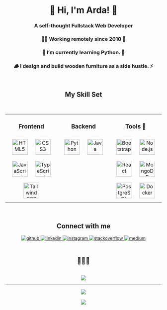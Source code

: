 <h1 align="center">👋 Hi, I'm Arda! 👋</h1>  

<h3 align="center">A self-thought Fullstack Web Developer </h3>   
<h3 align="center">👨‍💻 Working remotely since 2010 🚀</h3>  
<h3 align="center">🌱 I’m currently learning Python. 🔭</h3>  
<h3 align="center">🪵 I design and build wooden furniture as a side hustle. ⚡</h3>  
  
<br/>  

<h2 align="center"> My Skill Set </h3>
<br/>  
<table align="center"><tr>
  
<td valign="top" width="33%">


<h3 align="center"> Frontend  </h3>
<div align="center">  
<a href="https://en.wikipedia.org/wiki/HTML5" target="_blank"><img style="margin: 10px" src="https://profilinator.rishav.dev/skills-assets/html5-original-wordmark.svg" alt="HTML5" height="50" /></a>  
<a href="https://www.w3schools.com/css/" target="_blank"><img style="margin: 10px" src="https://profilinator.rishav.dev/skills-assets/css3-original-wordmark.svg" alt="CSS3" height="50" /></a>  
<a href="https://www.javascript.com/" target="_blank"><img style="margin: 10px" src="https://profilinator.rishav.dev/skills-assets/javascript-original.svg" alt="JavaScript" height="50" /></a>  
<a href="https://www.typescriptlang.org/" target="_blank"><img style="margin: 10px" src="https://profilinator.rishav.dev/skills-assets/typescript-original.svg" alt="TypeScript" height="50" /></a>  
<a href="https://www.tailwindcss.com/" target="_blank"><img style="margin: 10px" src="https://profilinator.rishav.dev/skills-assets/tailwindcss.svg" alt="Tailwind CSS" height="50" /></a>  

</div>

</td>

<td valign="top" width="33%">

<h3 align="center"> Backend </h3> 
<div align="center">  
<a href="https://www.python.org/" target="_blank"><img style="margin: 10px" src="https://profilinator.rishav.dev/skills-assets/python-original.svg" alt="Python" height="50" /></a>  
<a href="https://www.java.com/" target="_blank"><img style="margin: 10px" src="https://profilinator.rishav.dev/skills-assets/java-original-wordmark.svg" alt="Java" height="50" /></a>  
</div>

</td>

<td valign="top" width="33%">

<h3 align="center"> Tools 🔨  </h3>
<div align="center">  
<a href="https://getbootstrap.com/docs/3.4/javascript/" target="_blank"><img style="margin: 10px" src="https://profilinator.rishav.dev/skills-assets/bootstrap-plain.svg" alt="Bootstrap" height="50" /></a>  
<a href="https://nodejs.org/" target="_blank"><img style="margin: 10px" src="https://profilinator.rishav.dev/skills-assets/nodejs-original-wordmark.svg" alt="Node.js" height="50" /></a>  
<a href="https://reactjs.org/" target="_blank"><img style="margin: 10px" src="https://profilinator.rishav.dev/skills-assets/react-original-wordmark.svg" alt="React" height="50" /></a>  
<a href="https://www.mongodb.com/" target="_blank"><img style="margin: 10px" src="https://profilinator.rishav.dev/skills-assets/mongodb-original-wordmark.svg" alt="MongoDB" height="50" /></a>  
<a href="https://www.postgresql.org/" target="_blank"><img style="margin: 10px" src="https://profilinator.rishav.dev/skills-assets/postgresql-original-wordmark.svg" alt="PostgreSQL" height="50" /></a>  
<a href="https://www.docker.com/" target="_blank"><img style="margin: 10px" src="https://profilinator.rishav.dev/skills-assets/docker-original-wordmark.svg" alt="Docker" height="50" /></a>  
</div>

</td></tr></table>  

<br/>  

<h2 align="center">  Connect with me  </h2>  

<div align="center">
<a href="https://github.com/ardacanbakis" target="_blank">
<img src=https://img.shields.io/badge/github-%2324292e.svg?&style=for-the-badge&logo=github&logoColor=white alt=github style="margin-bottom: 5px;" />
</a>
<a href="https://linkedin.com/in/ardacanbakis" target="_blank">
<img src=https://img.shields.io/badge/linkedin-%231E77B5.svg?&style=for-the-badge&logo=linkedin&logoColor=white alt=linkedin style="margin-bottom: 5px;" />
</a>
<a href="https://instagram.com/dev.ardacanbakis" target="_blank">
<img src=https://img.shields.io/badge/instagram-%23000000.svg?&style=for-the-badge&logo=instagram&logoColor=white alt=instagram style="margin-bottom: 5px;" />
</a>
<a href="https://stackoverflow.com/users/19483056" target="_blank">
<img src=https://img.shields.io/badge/stackoverflow-%23F28032.svg?&style=for-the-badge&logo=stackoverflow&logoColor=white alt=stackoverflow style="margin-bottom: 5px;" />
</a>
<a href="https://medium.com/@dev.ardacanbakis" target="_blank">
<img src=https://img.shields.io/badge/medium-%23292929.svg?&style=for-the-badge&logo=medium&logoColor=white alt=medium style="margin-bottom: 5px;" />
</a>  
</div>  
  

<br/>  

<h2 align="center">🎵🎵🎵 </h2>  
  
<br/> 


<div align="center"><a href="https://open.spotify.com/user/11146430303" target="_blank">
  <img src="https://spotify-github-profile.kittinanx.com/api/view?uid=11146430303&cover_image=true&theme=default&show_offline=false&background_color=121212&interchange=false"/></a>
</div>  

<hr>

<div align="center">
<img src="https://komarev.com/ghpvc/?username=ardacanbakis&&style=flat-square" align="center" />
</div>  
  

<br/>  

<div align="center">
           <a href="https://www.buymeacoffee.com/ardacanbakis"><img src="https://img.buymeacoffee.com/button-api/?text=Buy me a coffee&emoji=☕&slug=ardacanbakis&button_colour=5F7FFF&font_colour=ffffff&font_family=Poppins&outline_colour=000000&coffee_colour=FFDD00" /></a>
            </a></div>
<br />
